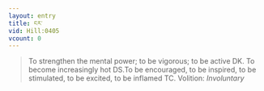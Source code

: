 ```yaml
---
layout: entry
title: ངར་
vid: Hill:0405
vcount: 0
---
```

> To strengthen the mental power; to be vigorous; to be active DK\. To become increasingly hot DS\.To be encouraged, to be inspired, to be stimulated, to be excited, to be inflamed TC\.
> Volition: _Involuntary_


